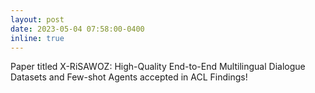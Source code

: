 ```yaml
---
layout: post
date: 2023-05-04 07:58:00-0400
inline: true
---
```


Paper titled X-RiSAWOZ: High-Quality End-to-End Multilingual Dialogue Datasets and Few-shot Agents accepted in ACL Findings!